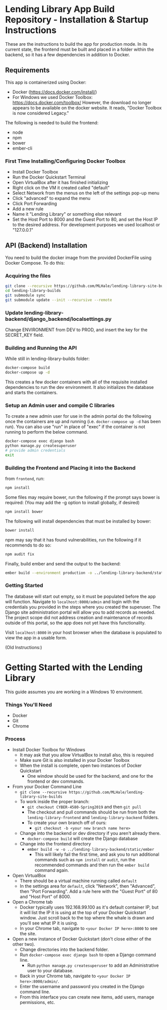 # Lending Library App Build Repository - Installation & Startup Instructions
These are the instructions to build the app for production mode. In its current state, the frontend must be built and placed in a folder within the backend, so it has a few dependencies in addition to Docker.

## Requirements
This app is containerized using Docker:
* Docker (https://docs.docker.com/install/)
* For Windows we used Docker Toolbox: https://docs.docker.com/toolbox/
However, the download no longer appears to be available on the docker website. It reads, "Docker Toolbox is now considered Legacy."

The following is needed to build the frontend:
* node
* npm
* bower
* ember-cli

### First Time Installing/Configuring Docker Toolbox
* Install Docker Toolbox
* Run the Docker Quickstart Terminal
* Open VirtualBox after it has finished initializing
* Right click on the VM it created called "default"
* Select Network from the menus on the left of the settings pop-up menu
* Click "advanced" to expand the menu
* Click Port Forwarding
* Add a new rule
* Name it "Lending Library" or something else relevant
* Set the Host Port to 8000 and the Guest Port to 80, and set the Host IP to the desired address. For development purposes we used localhost or "127.0.0.1"

## API (Backend) Installation
You need to build the docker image from the provided DockerFile using Docker Compose. To do this:

### Acquiring the files
```bash
git clone --recursive https://github.com/MLHale/lending-library-site-builds.git
cd lending-library-builds
git submodule sync
git submodule update --init --recursive --remote
```

### Update lending-library-backend/django_backend/localsettings.py
Change ENVIRONMENT from DEV to PROD, and insert the key for the SECRET_KEY field.

### Building and Running the API
While still in lending-library-builds folder:
```bash
docker-compose build
docker-compose up -d
```

This creates a few docker containers with all of the requisite installed dependencies to run the dev environment. It also initializes the database and starts the containers.

### Setup an Admin user and compile C libraries
To create a new admin user for use in the admin portal do the following once the containers are up and running (i.e. `docker-compose up -d` has been run). You can also use "run" in place of "exec" if the container is not running to perform the below command.

```bash
docker-compose exec django bash
python manage.py createsuperuser
# provide admin credentials
exit
```

### Building the Frontend and Placing it into the Backend
from `frontend`, run:
```bash
npm install
```
Some files may require bower, run the following if the prompt says bower is required:
(You may add the -g option to install globally, if desired)
```bash
npm install bower
```
The following will install dependencies that must be installed by bower:
```bash
bower install
```
npm may say that it has found vulnerabilities, run the following if it recommends to do so:
```bash
npm audit fix
```
Finally, build ember and send the output to the backend:
```bash
ember build --environment production -o ../lending-library-backend/static/ember
```

### Getting Started
The database will start out empty, so it must be populated before the app will function. Navigate to `localhost:8000/admin` and login with the credentials you provided in the steps where you created the superuser. The Django site administration portal will allow you to add records as needed. The project scope did not address creation and maintenance of records outside of this portal, so the app does not yet have this functionality.

Visit `localhost:8000` in your host browser when the database is populated to view the app in a usable form.

(Old Instructions:)
# Getting Started with the Lending Library

This guide assumes you are working in a Windows 10 environment.

### Things You'll Need
* Docker
* Git
* Chrome

### Process
* Install Docker Toolbox for Windows
  * It may ask that you allow VirtualBox to install also, this is required
  * Make sure Git is also installed in your Docker Toolbox
  * When the install is complete, open two instances of Docker Quickstart
    * One window should be used for the backend, and one for the frontend or dev commands.
* From your Docker Command Line
  * `git clone --recursive https://github.com/MLHale/lending-library-site-builds`
  * To work inside the proper branch:
    * `git checkout CYBER-4580-Spring2019` and then `git pull`
    * The checkout and pull commands should be run from both the `lending-library-frontend` and `lending-library-backend` folders.
    * To create your own branch off of ours:
      * `git checkout -b <your new branch name here>`
  * Change into the backend or dev directory if you aren't already there.
    * `docker-compose build` will create the Django database
  * Change into the frontend directory
    * `ember build -w -o ../lending-library-backend/static/ember`
      * This will likely fail the first time, and ask you to run additional commands such as `npm install` or `audit`, run the recommended commands and then run the `ember build` command again.
* Open VirtualBox
  * There should be a virtual machine running called `default`
  * In the settings area for `default`, click "Network", then "Advanced", then "Port Forwarding". Add a rule here with the "Guest Port" of 80 and "Host Port" of 8000.
* Open a Chrome tab
  * Docker typically uses 192.168.99.100 as it's default container IP, but it will list the IP it is using at the top of your Docker Quickstart window. Just scroll back to the top where the whale is drawn and you'll see what IP it is using.
  * In your Chrome tab, navigate to `<your Docker IP here>:8000` to see the site.
* Open a new instance of Docker Quickstart (don't close either of the other two).
  * Change directories into the backend folder.
  * Run `docker-compose exec django bash` to open a Django command line.
    * Run `python manage.py createsuperuser` to add an Administrative user to your database.
  * Back in your Chrome tab, navigate to `<your Docker IP here>:8000/admin/`.
  * Enter the username and password you created in the Django command line.
  * From this interface you can create new items, add users, manage permissions, etc.
